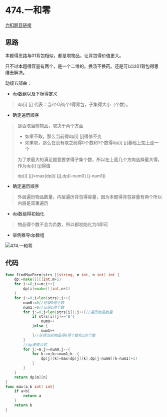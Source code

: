 # 474.一和零

[力扣题目链接](https://leetcode-cn.com/problems/ones-and-zeroes/)

## 思路

本题得思路与01背包相似，都是取物品，让背包得价值更大。

只不过本题得容量有两个，是一个二维的。换汤不换药。还是可以以01背包得思维去解决。

动规五部曲：

* dp数组以及下标得定义

> dp[i] [j] 代表：当i个0和j个1得背包，子集得大小（个数）。

* 确定遍历顺序

> 是否取当前物品，取决于两个方面
>
> * 如果不取，那么当前得dp[i] [j]得值不变
> * 如果取，那么在没有取之前得0个数和1个数得dp[i] [j]基础上加上这一个
>
> 为了求最大的满足题意要求得子集个数，所以在上面几个方向选择最大得，作为dp[i] [j]得值
>
> dp[i] [j]=max(dp[i] [j],dp[i-num0] [j-num1])

* 确定遍历顺序

> 外层遍历物品数量，内层遍历背包得容量，因为本题得背包容量有两个所以内层是双重遍历

* dp数组得初始化

> 物品得个数不会为负数，所以都初始化为0即可

* 举例推导dp数组

![474.一和零](https://cdn.jsdelivr.net/gh/baici1/image-host/newimg/20211007112302.jpeg)

## 代码

```go
func findMaxForm(strs []string, m int, n int) int {
    dp:=make([][]int,m+1)
    for i:=0;i<=m;i++{
        dp[i]=make([]int,n+1)
    }
    for i:=0;i<len(strs);i++{
        num0:=0//记录0得个数
        num1:=0//记录1得个数
        for j:=0;j<len(strs[i]);j++{//遍历物品数量
            if strs[i][j]=='0'{
                num0++
            }else {
                num1++
            }//获得当前物品得0得个数和1的个数
        }
        //dp递推公式
        for j:=m;j>=num0;j--{
            for k:=n;k>=num1;k--{
                dp[j][k]=max(dp[j][k],dp[j-num0][k-num1]+1)
            }
        }
    }
    return dp[m][n]
}
func max(a,b int) int{
    if a>b{
        return a
    }
    return b
}
```

